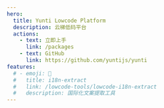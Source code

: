 ```yaml
---
hero:
  title: Yunti Lowcode Platform
  description: 云梯低码平台
  actions:
    - text: 立即上手
      link: /packages
    - text: GitHub
      link: https://github.com/yuntijs/yunti
features:
  # - emoji: 🚀
  #   title: i18n-extract
  #   link: /lowcode-tools/lowcode-i18n-extract
  #   description: 国际化文案提取工具
---
```

